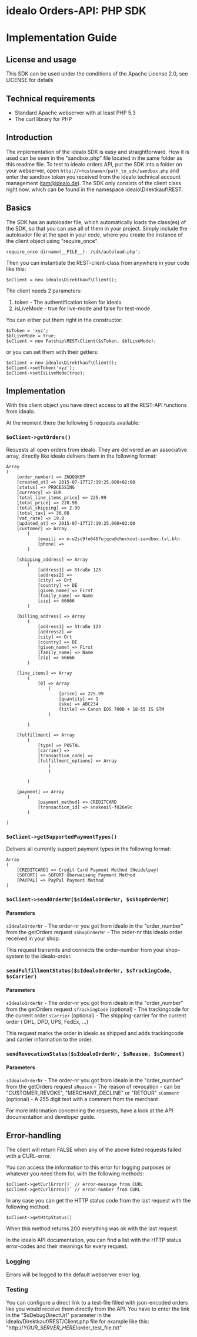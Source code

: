 # idealo Orders-API: PHP SDK
# Implementation Guide

## License and usage
This SDK can be used under the conditions of the Apache License 2.0, see LICENSE for details

## Technical requirements
- Standard Apache webserver with at least PHP 5.3
- The curl library for PHP

## Introduction

The implementation of the idealo SDK is  easy and straightforward.
How it is used can be seen in the "sandbox.php" file located in the same folder as this readme file.
To test to idealo orders API, put the SDK into a folder on your webserver, open `http://<hostname>/path_to_sdk/sandbox.php` and enter the sandbox token you received from the idealo technical account management (tam@idealo.de).
The SDK only consists of the client class right now, which can be found in the namespace idealo\Direktkauf\REST.

## Basics

The SDK has an autoloader file, which automatically loads the class(es) of the SDK, so that you can use all of them in your project.
Simply include the autoloader file at the spot in your code, where you create the instance of the client object using "require_once".

	require_once dirname(__FILE__).'/sdk/autoload.php';

Then you can instantiate the REST-client-class from anywhere in your code like this:

	$oClient = new idealo\Direktkauf\Client();

The client needs 2 parameters:
1. token - The authentification token for idealo
2. isLiveMode - true for live-mode and false for test-mode

You can either put them right in the constructor:

	$sToken = 'xyz';
	$blLiveMode = true;
	$oClient = new Fatchip\REST\Client($sToken, $blLiveMode);

or you can set them with their getters:

	$oClient = new idealo\Direktkauf\Client();
	$oClient->setToken('xyz');
	$oClient->setIsLiveMode(true);

## Implementation

With this client object you have direct access to all the REST-API functions from idealo.

At the moment there the following 5 requests available:

### `$oClient->getOrders()`

Requests all open orders from idealo.
They are delivered an an associative array, directly like idealo delivers them in the following format:


	Array
	(
		[order_number] => ZNQQQKBP
		[created_at] => 2015-07-17T17:19:25.000+02:00
		[status] => PROCESSING
		[currency] => EUR
		[total_line_items_price] => 225.99
		[total_price] => 228.98
		[total_shipping] => 2.99
		[total_tax] => 36.08
		[vat_rate] => 19.0
		[updated_at] => 2015-07-17T17:19:25.000+02:00
		[customer] => Array
			(
				[email] => m-u2sc9fn6467ujqcw@checkout-sandbox.lvl.bln
				[phone] => 
			)

		[shipping_address] => Array
			(
				[address1] => Straße 123
				[address2] => 
				[city] => Ort
				[country] => DE
				[given_name] => First
				[family_name] => Name
				[zip] => 66666
			)

		[billing_address] => Array
			(
				[address1] => Straße 123
				[address2] => 
				[city] => Ort
				[country] => DE
				[given_name] => First
				[family_name] => Name
				[zip] => 66666
			)

		[line_items] => Array
			(
				[0] => Array
					(
						[price] => 225.99
						[quantity] => 1
						[sku] => ABC234
						[title] => Canon EOS 700D + 18-55 IS STM
					)

			)

		[fulfillment] => Array
			(
				[type] => POSTAL
				[carrier] => 
				[transaction_code] => 
				[fulfillment_options] => Array
					(
					)

			)

		[payment] => Array
			(
				[payment_method] => CREDITCARD
				[transaction_id] => snakeoil-f026e9c
			)

	)


### `$oClient->getSupportedPaymentTypes()` 

Delivers all currently support payment types in the following format:

	Array
	(
		[CREDITCARD] => Credit Card Payment Method (Heidelpay)
		[SOFORT] => SOFORT Überweisung Payment Method
		[PAYPAL] => PayPal Payment Method
	)

### `$oClient->sendOrderNr($sIdealoOrderNr, $sShopOrderNr)` 

#### Parameters

`sIdealoOrderNr` - The order-nr you got from idealo in the "order_number" from the getOrders request
`sShopOrderNr` - The order-nr this idealo order received in your shop.

This request transmits and connects the order-number from your shop-system to the idealo-order.

### `sendFulfillmentStatus($sIdealoOrderNr, $sTrackingCode, $sCarrier)`

#### Parameters

`sIdealoOrderNr` - The order-nr you got from idealo in the "order_number" from the getOrders request
`sTrackingCode` (optional) - The trackingcode for the current order
`sCarrier` (optional) - The shipping-carrier for the current order ( DHL, DPD, UPS, FedEx, ...)

This request marks the order in idealo as shipped and adds trackingcode and carrier information to the order.

### `sendRevocationStatus($sIdealoOrderNr, $sReason, $sComment)` 

#### Parameters

`sIdealoOrderNr` - The order-nr you got from idealo in the "order_number" from the getOrders request
`sReason` - The reason of revocation - can be "CUSTOMER_REVOKE", "MERCHANT_DECLINE" or "RETOUR"
`sComment` (optional) - A 255 digit text with a comment from the merchant


For more information concerning the requests, have a look at the API documentation and developer guide.

## Error-handling

The client will return FALSE when any of the above listed requests failed with a CURL-error.

You can access the information to this error for logging purposes or whatever you need them for, with the following methods:

	$oClient->getCurlError()` // error-message from CURL
	$oClient->getCurlErrno()` // error-number from CURL

In any case you can get the HTTP status code from the last request with the following method:

	$oClient->getHttpStatus()

When this method returns 200 everything was ok with the last request.

In the idealo API documentation, you can find a list with the HTTP status error-codes and their meanings for every request.

### Logging

Errors will be logged to the default webserver error log.

### Testing

You can configure a direct link to a test-file filled with json-encoded orders like you would receive them directly from the API.
You have to enter the link in the "$sDebugDirectUrl" parameter in the idealo/Direktkauf/REST/Client.php file for example like this:
"http://*YOUR_SERVER_HERE*/order_test_file.txt"

